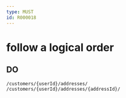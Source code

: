 ```yaml
---
type: MUST
id: R000018
---
```


# follow a logical order

## DO

```text
/customers/{userId}/addresses/
/customers/{userId}/addresses/{addressId}/
```
